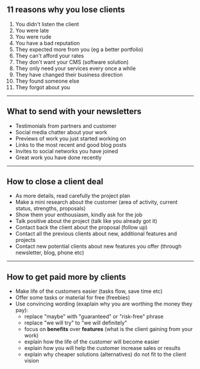 ## 11 reasons why you lose clients

1. You didn\'t listen the client
2. You were late
3. You were rude
4. You have a bad reputation
5. They expected more from you (eg a better portfolio)
6. They can\'t afford your rates
7. They don\'t want your CMS (software solution)
8. They only need your services every once a while
9. They have changed their business direction
10. They found someone else
11. They forgot about you

---

## What to send with your newsletters

- Testimonials from partners and customer
- Social media chatter about your work
- Previews of work you just started working on
- Links to the most recent and good blog posts
- Invites to social networks you have joined
- Great work you have done recently

---

## How to close a client deal
- As more details, read carefully the project plan
- Make a mini research about the customer (area of activity, current status, strengths, proposals)
- Show them your enthousiasm, kindly ask for the job
- Talk positive about the project (talk like you already got it)
- Contact back the client about the proposal (follow up)
- Contact all the previous clients about new, additional features and projects
- Contact new potential clients about new features you offer (through newsletter, blog, phone etc)

---

## How to get paid more by clients
- Make life of the customers easier (tasks flow, save time etc)
- Offer some tasks or material for free (freebies)
- Use convincing wording (exaplain why you are worthing the money they pay):
  - replace "maybe" with "guaranteed" or "risk-free" phrase
  - replace "we will try" to "we will definitely"
  - focus on **benefits** over **features** (what is the client gaining from your work)
  - explain how the life of the customer will become easier
  - explain how you will help the customer increase sales or results
  - explain why cheaper solutions (alternatives) do not fit to the client vision
